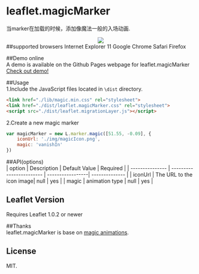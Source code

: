 # leaflet.magicMarker
当marker在加载的时候，添加像魔法一般的入场动画.
<div style="text-align:center" align="center">
  <img src="https://react-map.github.io/leaflet.magicMarker/Demo.gif" />
</div>    
##supported browsers    
Internet Explorer 11       
Google Chrome     
Safari    
Firefox        

##Demo online   
A demo is available on the Github Pages webpage for leaflet.magicMarker [Check out demo!](https://react-map.github.io/leaflet.magicMarker/)    

##Usage     
1.Include the JavaScript files located in ```\dist``` directory.   
```html
<link href="./lib/magic.min.css" rel="stylesheet">
<link href="./dist/leaflet.magicMarker.css" rel="stylesheet">
<script src="./dist/leaflet.migrationLayer.js"></script>
```     
2.Create a new magic marker
```js
var magicMarker = new L.marker.magic([51.55, -0.09], {
    iconUrl: './img/magicIcon.png',
    magic: 'vanishIn'
})  
```     
##API(options)   
| option          | Description              | Default Value    | Required       |
| --------------- | ------------------------ | -----------------| -------------- | 
| iconUrl         | The URL to the icon image| null             |  yes           |
| magic           | animation type           | null             |  yes           | 

## Leaflet Version     
Requires Leaflet 1.0.2 or newer   

##Thanks   
leaflet.magicMarker is base on [magic animations](https://github.com/miniMAC/magic).
## License   
MIT.    

